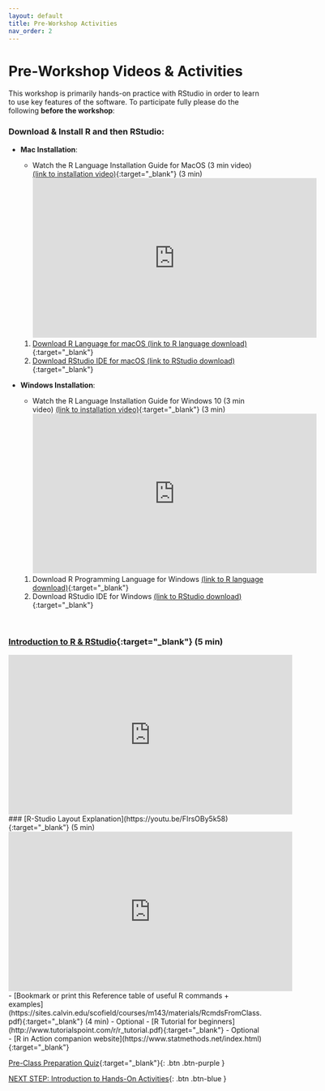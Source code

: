 ```yaml
---
layout: default
title: Pre-Workshop Activities
nav_order: 2
---
```

# Pre-Workshop Videos & Activities
This workshop is primarily hands-on practice with RStudio in order to learn to use key features of the software. To participate fully please do the following **before the workshop**:

### Download & Install R and then RStudio:
- **Mac Installation**:
  - Watch the R Language Installation Guide for MacOS (3 min video) [(link to installation video)](https://youtu.be/dRkAvBz9Ibc){:target="_blank"} (3 min)
    <iframe width="560" height="315" src="https://www.youtube.com/embed/dRkAvBz9Ibc" title="YouTube video player" frameborder="0" allow="accelerometer; autoplay; clipboard-write; encrypted-media; gyroscope; picture-in-picture" allowfullscreen></iframe>
  1. [Download R Language for macOS (link to R language download)](https://cran.r-project.org/bin/macosx/){:target="_blank"}
  2. [Download RStudio IDE for macOS (link to RStudio download)](https://www.rstudio.com/products/rstudio/download/){:target="_blank"} 
- **Windows Installation**:
  - Watch the R Language Installation Guide for Windows 10 (3 min video) [(link to installation video)](https://youtu.be/HqrqRMnK4XA){:target="_blank"} (3 min)
    <iframe width="560" height="315" src="https://www.youtube.com/embed/HqrqRMnK4XA?si=aYO8bgqj4RoikSPn" title="YouTube video player" frameborder="0" allow="accelerometer; autoplay; clipboard-write; encrypted-media; gyroscope; picture-in-picture" allowfullscreen></iframe>

  1. Download R Programming Language for Windows [(link to R language download)](https://cran.r-project.org/bin/windows/base/){:target="_blank"}
  2. Download RStudio IDE for Windows [(link to RStudio download)](https://www.rstudio.com/products/rstudio/download/){:target="_blank"}
<br>

### [Introduction to R & RStudio](youtu.be/riONFzJdXcs){:target="_blank"} (5 min)<br>
<iframe width="560" height="315" src="https://www.youtube.com/embed/riONFzJdXcs" title="YouTube video player" frameborder="0" allow="accelerometer; autoplay; clipboard-write; encrypted-media; gyroscope; picture-in-picture" allowfullscreen></iframe>
### [R-Studio Layout Explanation](https://youtu.be/FIrsOBy5k58){:target="_blank"} (5 min)<br>
<iframe width="560" height="315" src="https://www.youtube.com/embed/FIrsOBy5k58" title="YouTube video player" frameborder="0" allow="accelerometer; autoplay; clipboard-write; encrypted-media; gyroscope; picture-in-picture" allowfullscreen></iframe>
- [Bookmark or print this Reference table of useful R commands + examples](https://sites.calvin.edu/scofield/courses/m143/materials/RcmdsFromClass.pdf){:target="_blank"} (4 min)
- Optional - [R Tutorial for beginners](http://www.tutorialspoint.com/r/r_tutorial.pdf){:target="_blank"}
- Optional - [R in Action companion website](https://www.statmethods.net/index.html){:target="_blank"}

[Pre-Class Preparation Quiz](https://docs.google.com/forms/d/e/1FAIpQLSeddtVmOnyoHssY95PmhYyiN4GpzLa4wjtXVIhUecs8X_816w/viewform){:target="_blank"}{: .btn .btn-purple }

[NEXT STEP: Introduction to Hands-On Activities](activities-intro.html){: .btn .btn-blue }
